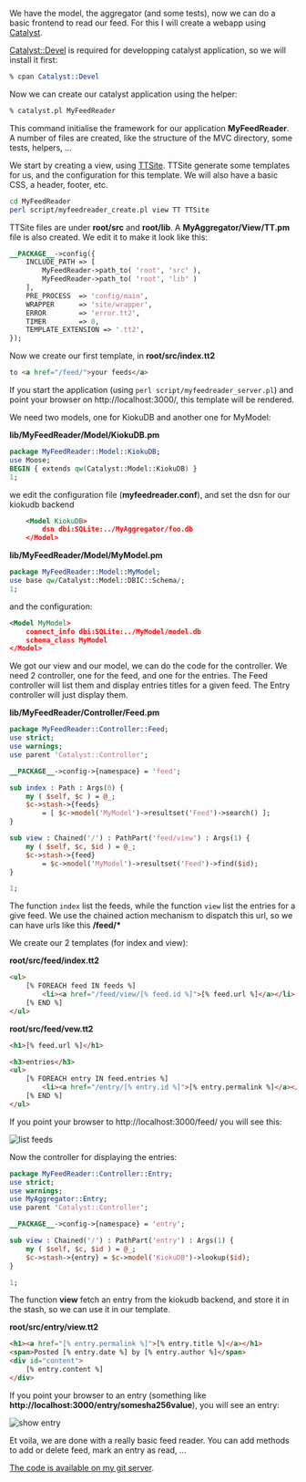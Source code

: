 We have the model, the aggregator (and some tests),  now we can do a basic frontend to read our feed. For this I will create a webapp using [Catalyst](http://www.catalystframework.org).

[Catalyst::Devel](http://search.cpan.org/perldoc?Catalyst::Devel) is required for developping catalyst application, so we will install it first:

```perl
% cpan Catalyst::Devel
```

Now we can create our catalyst application using the helper:

```perl
% catalyst.pl MyFeedReader
```

This command initialise the framework for our application **MyFeedReader**. A number of files are created, like the structure of the MVC directory, some tests, helpers, ...

We start by creating a view, using [TTSite](http://search.cpan.org/perldoc?Catalyst::View::TT). TTSite generate some templates for us, and the configuration for this template. We will also have a basic CSS, a header, footer, etc.

```bash
cd MyFeedReader
perl script/myfeedreader_create.pl view TT TTSite
```

TTSite files are under **root/src** and **root/lib**. A **MyAggregator/View/TT.pm** file is also created. We edit it to make it look like this:

```perl
__PACKAGE__->config({
    INCLUDE_PATH => [
        MyFeedReader->path_to( 'root', 'src' ),
        MyFeedReader->path_to( 'root', 'lib' )
    ],
    PRE_PROCESS  => 'config/main',
    WRAPPER      => 'site/wrapper',
    ERROR        => 'error.tt2',
    TIMER        => 0,
    TEMPLATE_EXTENSION => '.tt2',
});
```

Now we create our first template, in **root/src/index.tt2**

```html
to <a href="/feed/">your feeds</a>
```

If you start the application (using `perl script/myfeedreader_server.pl`) and point your browser on http://localhost:3000/, this template will be rendered.

We need two models, one for KiokuDB and another one for MyModel:

**lib/MyFeedReader/Model/KiokuDB.pm**

```perl
package MyFeedReader::Model::KiokuDB;
use Moose;
BEGIN { extends qw(Catalyst::Model::KiokuDB) }
1;
```

we edit the configuration file (**myfeedreader.conf**), and set the dsn for our kiokudb backend

```xml
    <Model KiokuDB>
        dsn dbi:SQLite:../MyAggregator/foo.db
    </Model>
```

**lib/MyFeedReader/Model/MyModel.pm**

```perl
package MyFeedReader::Model::MyModel;
use base qw/Catalyst::Model::DBIC::Schema/;
1;
```

and the configuration:

```xml
<Model MyModel>
    connect_info dbi:SQLite:../MyModel/model.db
    schema_class MyModel
</Model>
```

We got our view and our model, we can do the code for the controller. We need 2 controller, one for the feed, and one for the entries. The Feed controller will list them and display entries titles for a given feed. The Entry controller will just display them.

**lib/MyFeedReader/Controller/Feed.pm**

```perl
package MyFeedReader::Controller::Feed;
use strict;
use warnings;
use parent 'Catalyst::Controller';

__PACKAGE__->config->{namespace} = 'feed';

sub index : Path : Args(0) {
    my ( $self, $c ) = @_;
    $c->stash->{feeds}
        = [ $c->model('MyModel')->resultset('Feed')->search() ];
}

sub view : Chained('/') : PathPart('feed/view') : Args(1) {
    my ( $self, $c, $id ) = @_;
    $c->stash->{feed}
        = $c->model('MyModel')->resultset('Feed')->find($id);
}

1;
```

The function `index` list the feeds, while the function `view` list the entries for a give feed. We use the chained action mechanism to dispatch this url, so we can have urls like this **/feed/\***

We create our 2 templates (for index and view):

**root/src/feed/index.tt2**

```html
<ul>
    [% FOREACH feed IN feeds %]
        <li><a href="/feed/view/[% feed.id %]">[% feed.url %]</a></li>
    [% END %]
</ul>
```

**root/src/feed/vew.tt2**

```html
<h1>[% feed.url %]</h1>

<h3>entries</h3>
<ul>
    [% FOREACH entry IN feed.entries %]
        <li><a href="/entry/[% entry.id %]">[% entry.permalink %]</a></li>
    [% END %]
</ul>
```

If you point your browser to http://localhost:3000/feed/ you will see this:

<img src='/imgs/list_feed.webp' alt='list feeds'>

Now the controller for displaying the entries:

```perl
package MyFeedReader::Controller::Entry;
use strict;
use warnings;
use MyAggregator::Entry;
use parent 'Catalyst::Controller';

__PACKAGE__->config->{namespace} = 'entry';

sub view : Chained('/') : PathPart('entry') : Args(1) {
    my ( $self, $c, $id ) = @_;
    $c->stash->{entry} = $c->model('KiokuDB')->lookup($id);
}

1;
```

The function **view** fetch an entry from the kiokudb backend, and store it in the stash, so we can use it in our template.

**root/src/entry/view.tt2**

```html
<h1><a href="[% entry.permalink %]">[% entry.title %]</a></h1>
<span>Posted [% entry.date %] by [% entry.author %]</span>
<div id="content">
    [% entry.content %]
</div>
```

If you point your browser to an entry (something like **http://localhost:3000/entry/somesha256value**), you will see an entry:

<img src='/imgs/show_entry.webp' alt='show entry'>

Et voila, we are done with a really basic feed reader. You can add methods to add or delete feed, mark an entry as read, ...

[The code is available on my git server](http://git.lumberjaph.net/p5-ironman-myfeedreader.git/).
